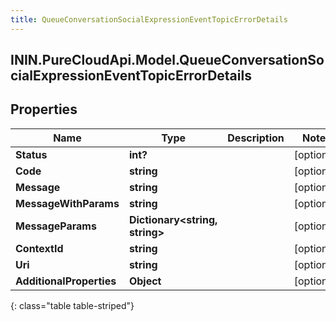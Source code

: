 ```yaml
---
title: QueueConversationSocialExpressionEventTopicErrorDetails
---
```

## ININ.PureCloudApi.Model.QueueConversationSocialExpressionEventTopicErrorDetails

## Properties

|Name | Type | Description | Notes|
|------------ | ------------- | ------------- | -------------|
| **Status** | **int?** |  | [optional] |
| **Code** | **string** |  | [optional] |
| **Message** | **string** |  | [optional] |
| **MessageWithParams** | **string** |  | [optional] |
| **MessageParams** | **Dictionary&lt;string, string&gt;** |  | [optional] |
| **ContextId** | **string** |  | [optional] |
| **Uri** | **string** |  | [optional] |
| **AdditionalProperties** | **Object** |  | [optional] |
{: class="table table-striped"}


